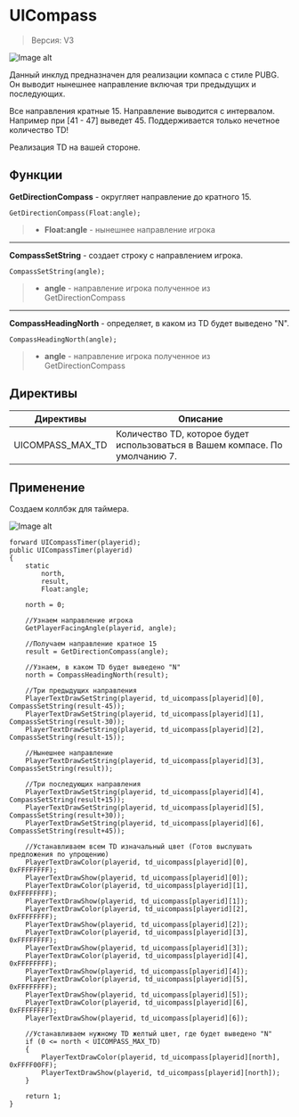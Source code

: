 # UICompass 

> Версия: V3

![Image alt](http://tscars.narod.ru/p-w/new/N.png)

Данный инклуд предназначен для реализации компаса с стиле PUBG. Он выводит нынешнее направление включая три предыдущих и последующих. 

Все направления кратные 15. Направление выводится с интервалом. Например при [41 - 47] выведет 45. Поддерживается только нечетное количество TD!

Реализация TD на вашей стороне.

Функции
---------

**GetDirectionCompass** - округляет направление до кратного 15.

```pawn
GetDirectionCompass(Float:angle);
```

> * **Float:angle** - нынешнее направление игрока

---------

**CompassSetString** - создает строку с направлением игрока.

```pawn
CompassSetString(angle);
```

> * **angle** - направление игрока полученное из GetDirectionCompass

---------

**CompassHeadingNorth** - определяет, в каком из TD будет выведено "N".

```pawn
CompassHeadingNorth(angle);
```

> * **angle** - направление игрока полученное из GetDirectionCompass

Директивы
---------

| Директивы | Описание | 
| ------------- |------------------|
| UICOMPASS_MAX_TD     | Количество TD, которое будет использоваться в Вашем компасе. По умолчанию 7. |


Применение
---------

Создаем коллбэк для таймера.

![Image alt](http://tscars.narod.ru/p-w/new/compass.png)

```pawn
forward UICompassTimer(playerid);
public UICompassTimer(playerid)
{
    static
        north,
        result,
        Float:angle;

    north = 0;

    //Узнаем направление игрока
    GetPlayerFacingAngle(playerid, angle);

    //Получаем направление кратное 15
    result = GetDirectionCompass(angle);

    //Узнаем, в каком TD будет выведено "N"
    north = CompassHeadingNorth(result);

    //Три предыдущих направления
    PlayerTextDrawSetString(playerid, td_uicompass[playerid][0], CompassSetString(result-45));
    PlayerTextDrawSetString(playerid, td_uicompass[playerid][1], CompassSetString(result-30));
    PlayerTextDrawSetString(playerid, td_uicompass[playerid][2], CompassSetString(result-15));

    //Нынешнее направление
    PlayerTextDrawSetString(playerid, td_uicompass[playerid][3], CompassSetString(result));

    //Три последующих направления
    PlayerTextDrawSetString(playerid, td_uicompass[playerid][4], CompassSetString(result+15));
    PlayerTextDrawSetString(playerid, td_uicompass[playerid][5], CompassSetString(result+30));
    PlayerTextDrawSetString(playerid, td_uicompass[playerid][6], CompassSetString(result+45));

    //Устанавливаем всем TD изначальный цвет (Готов выслушать предложения по упрощению)
    PlayerTextDrawColor(playerid, td_uicompass[playerid][0], 0xFFFFFFFF);
    PlayerTextDrawShow(playerid, td_uicompass[playerid][0]);
    PlayerTextDrawColor(playerid, td_uicompass[playerid][1], 0xFFFFFFFF);
    PlayerTextDrawShow(playerid, td_uicompass[playerid][1]);
    PlayerTextDrawColor(playerid, td_uicompass[playerid][2], 0xFFFFFFFF);
    PlayerTextDrawShow(playerid, td_uicompass[playerid][2]);
    PlayerTextDrawColor(playerid, td_uicompass[playerid][3], 0xFFFFFFFF);
    PlayerTextDrawShow(playerid, td_uicompass[playerid][3]);
    PlayerTextDrawColor(playerid, td_uicompass[playerid][4], 0xFFFFFFFF);
    PlayerTextDrawShow(playerid, td_uicompass[playerid][4]);
    PlayerTextDrawColor(playerid, td_uicompass[playerid][5], 0xFFFFFFFF);
    PlayerTextDrawShow(playerid, td_uicompass[playerid][5]);
    PlayerTextDrawColor(playerid, td_uicompass[playerid][6], 0xFFFFFFFF);
    PlayerTextDrawShow(playerid, td_uicompass[playerid][6]);
    
    //Устанавливаем нужному TD желтый цвет, где будет выведено "N"
    if (0 <= north < UICOMPASS_MAX_TD)
    {
        PlayerTextDrawColor(playerid, td_uicompass[playerid][north], 0xFFFF00FF);
        PlayerTextDrawShow(playerid, td_uicompass[playerid][north]);
    }

    return 1;
}
```
